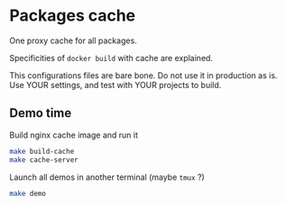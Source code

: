 # Packages cache

One proxy cache for all packages.

Specificities of `docker build` with cache are explained.

This configurations files are bare bone.
Do not use it in production as is.
Use YOUR settings, and test with YOUR projects to build.

## Demo time

Build nginx cache image and run it

```bash
make build-cache
make cache-server
```

Launch all demos in another terminal (maybe `tmux` ?)

```bash
make demo
```
